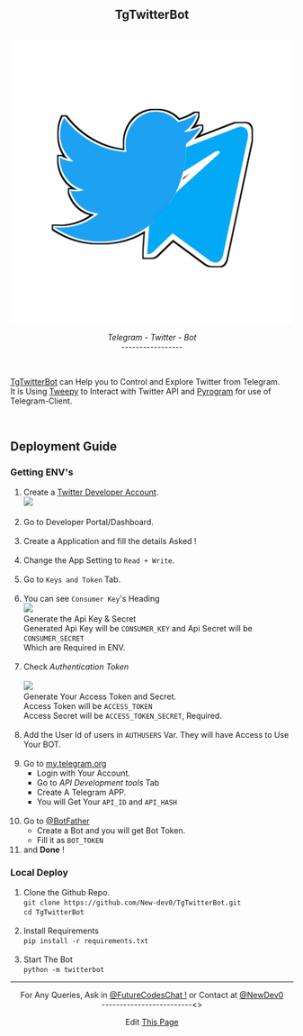 <div align="center">
    <h2>TgTwitterBot</h2><br>
    <img src="../tgtwitterbot/20210418_004643.png" width="500"><br>
    <p><i>Telegram - Twitter - Bot</i>
        <br>-----------------
        <br></p>
</div>
<br>
<p><a href="https://github.com/New-dev0/TgTwitterBot">
TgTwitterBot</a> can Help you to Control and Explore Twitter from Telegram.<br> It is Using <a href="https://github.com/Tweepy/Tweepy">Tweepy</a> to Interact with Twitter API and <a href="https://github.com/pyrogram/pyrogram">Pyrogram</a> for use of Telegram-Client.
</p>
<br>
<h2>Deployment Guide</h2>
<h3>Getting ENV's</h3>
<ol>
    <li>Create a <a href="https://developer.twitter.com/en">Twitter Developer Account</a>.<br><img src="https://1000logos.net/wp-content/uploads/2017/06/logo-Twitter-500x180.png" width="600"><br></li><br>
    <li>Go to Developer Portal/Dashboard.</li><br>
    <li>Create a Application and fill the details Asked !</li><br>
    <li>Change the App Setting to <code>Read + Write</code>.</li><br>
    <li>Go to <code>Keys and Token</code> Tab.</li><br>
    <li>You can see <code>Consumer Key</code>'s Heading<br><img src="https://telegra.ph/file/53cd6e806af38801df381.jpg" width="600"><br> Generate the Api Key & Secret<br> Generated Api Key will be <code>CONSUMER_KEY</code> and Api Secret will be <code>CONSUMER_SECRET</code><br>Which
        are Required in ENV.
    </li><br>
    <li>Check <i>Authentication Token</i><br><br><img src="https://telegra.ph/file/bc7b4923f87f48e0c1be2.jpg" width="600"><br>Generate Your Access Token and Secret.<br> Access Token will be <code>ACCESS_TOKEN</code><br> Access Secret will be <code>ACCESS_TOKEN_SECRET</code>,
        Required.
    </li>
    <br>
    <li>Add the User Id of users in <code>AUTHUSERS</code> Var. They will have Access to Use Your BOT.</li>
    <br>
    <li>Go to <a href="https://my.telegram.org">my.telegram.org</a><br>
        <ul type="square">
            <li>Login with Your Account.</li>
            <li>Go to <i color="black">API Development tools</i> Tab</li>
            <li>Create A Telegram APP.</li>
            <li>You will Get Your <code>API_ID</code> and <code>API_HASH</code></li>
        </ul><br>
    </li>
    <li>Go to <a href="https://t.me/botfather">@BotFather</a>
        <ul type="circle">
            <li>Create a Bot and you will get Bot Token.</li>
            <li>Fill it as <code>BOT_TOKEN</code></li>
        </ul>
    </li>
    <li>and <b>Done</b> !</li>
</ol>

<h3>Local Deploy</h3>
<ol>
    <li>Clone the Github Repo.<br>
        <code>git clone https://github.com/New-dev0/TgTwitterBot.git<br>cd TgTwitterBot</code>
    </li><br>
    <li>Install Requirements<br><code>pip install -r requirements.txt</code></li><br>
    <li>Start The Bot<br><code>python -m twitterbot</code></li>
</ol>
<hr>
<p align="center">For Any Queries, Ask in <a href="https://t.me/FutureCodesChat">@FutureCodesChat !</a> or Contact at <a href="https://t.me/newdev0">@NewDev0
    </a><br>-------------------------<>
    <p align="center">
        Edit <a href="https://github.com/New-dev0/New-dev0.github.io/blob/main/tgtwitterbot">This Page</a>
</p>
</p>
